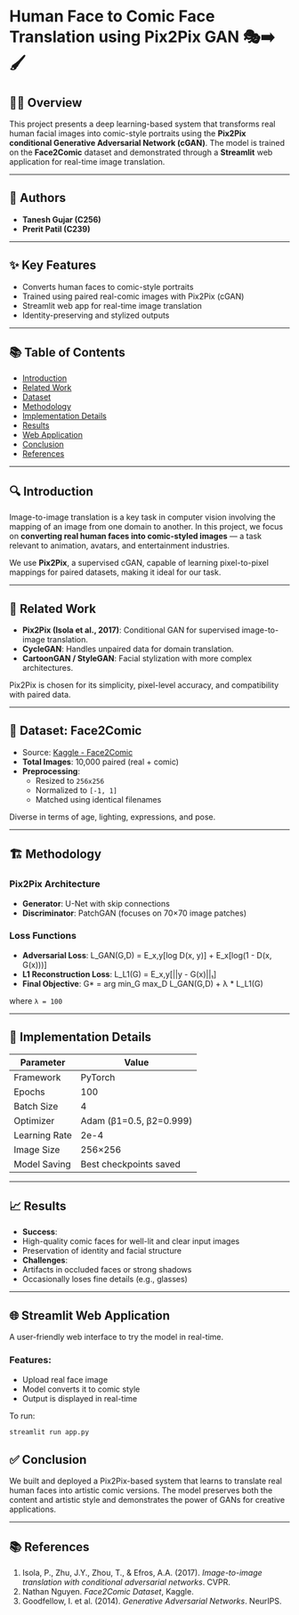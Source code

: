 # Human Face to Comic Face Translation using Pix2Pix GAN 🎭➡️🖌️

## 👨‍🎨 Overview

This project presents a deep learning-based system that transforms real human facial images into comic-style portraits using the **Pix2Pix conditional Generative Adversarial Network (cGAN)**. The model is trained on the **Face2Comic** dataset and demonstrated through a **Streamlit** web application for real-time image translation.

---

## 🧠 Authors

- **Tanesh Gujar (C256)**
- **Prerit Patil (C239)**

---

## ✨ Key Features

- Converts human faces to comic-style portraits
- Trained using paired real-comic images with Pix2Pix (cGAN)
- Streamlit web app for real-time image translation
- Identity-preserving and stylized outputs

---

## 📚 Table of Contents

- [Introduction](#introduction)
- [Related Work](#related-work)
- [Dataset](#dataset)
- [Methodology](#methodology)
- [Implementation Details](#implementation-details)
- [Results](#results)
- [Web Application](#streamlit-web-application)
- [Conclusion](#conclusion)
- [References](#references)

---

## 🔍 Introduction

Image-to-image translation is a key task in computer vision involving the mapping of an image from one domain to another. In this project, we focus on **converting real human faces into comic-styled images** — a task relevant to animation, avatars, and entertainment industries.

We use **Pix2Pix**, a supervised cGAN, capable of learning pixel-to-pixel mappings for paired datasets, making it ideal for our task.

---

## 🔗 Related Work

- **Pix2Pix (Isola et al., 2017)**: Conditional GAN for supervised image-to-image translation.
- **CycleGAN**: Handles unpaired data for domain translation.
- **CartoonGAN / StyleGAN**: Facial stylization with more complex architectures.

Pix2Pix is chosen for its simplicity, pixel-level accuracy, and compatibility with paired data.

---

## 🧾 Dataset: Face2Comic

- Source: [Kaggle - Face2Comic](https://www.kaggle.com/datasets)
- **Total Images**: 10,000 paired (real + comic)
- **Preprocessing**:
  - Resized to `256x256`
  - Normalized to `[-1, 1]`
  - Matched using identical filenames

Diverse in terms of age, lighting, expressions, and pose.

---

## 🏗️ Methodology

### Pix2Pix Architecture

- **Generator**: U-Net with skip connections
- **Discriminator**: PatchGAN (focuses on 70×70 image patches)

### Loss Functions

- **Adversarial Loss**:
L_GAN(G,D) = E_x,y[log D(x, y)] + E_x[log(1 - D(x, G(x)))]
- **L1 Reconstruction Loss**:
L_L1(G) = E_x,y[||y - G(x)||₁]
- **Final Objective**:
G* = arg min_G max_D L_GAN(G,D) + λ * L_L1(G)

where `λ = 100`

---

## 🧪 Implementation Details

| Parameter        | Value              |
|------------------|--------------------|
| Framework        | PyTorch            |
| Epochs           | 100                |
| Batch Size       | 4                  |
| Optimizer        | Adam (β1=0.5, β2=0.999) |
| Learning Rate    | 2e-4               |
| Image Size       | 256×256            |
| Model Saving     | Best checkpoints saved |

---

## 📈 Results

- **Success**:
- High-quality comic faces for well-lit and clear input images
- Preservation of identity and facial structure
- **Challenges**:
- Artifacts in occluded faces or strong shadows
- Occasionally loses fine details (e.g., glasses)

---

## 🌐 Streamlit Web Application

A user-friendly web interface to try the model in real-time.

### Features:

- Upload real face image
- Model converts it to comic style
- Output is displayed in real-time

To run:
```bash
streamlit run app.py
```

## ✅ Conclusion

We built and deployed a Pix2Pix-based system that learns to translate real human faces into artistic comic versions. The model preserves both the content and artistic style and demonstrates the power of GANs for creative applications.

---

## 📚 References

1. Isola, P., Zhu, J.Y., Zhou, T., & Efros, A.A. (2017). *Image-to-image translation with conditional adversarial networks*. CVPR.
2. Nathan Nguyen. *Face2Comic Dataset*, Kaggle.
3. Goodfellow, I. et al. (2014). *Generative Adversarial Networks*. NeurIPS.
